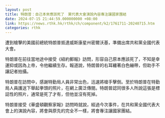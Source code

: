 ```yaml
---
layout: post
title: 特朗普：自己本來應該死了　黨代表大會演說內容專注讓國家團結
date: 2024-07-15 21:44:59.000000000 +08:00
link: https://news.rthk.hk/rthk/ch/component/k2/1761711-20240715.htm
categories: rthk
---
```


遭到槍擊的美國前總統特朗普抵達威斯康星州密爾沃基，準備出席共和黨全國代表大會。

特朗普在前往當地途中接受《紐約郵報》訪問，形容自己原本應該死了，不知是幸運抑或因為上帝，令他繼續生存。報道說，特朗普的右耳纏著白色繃帶，但助手不讓記者拍攝。

特朗普在訪問中，感謝特勤局人員非常出色，迅速將槍手擊倒。至於特朗普在特勤局人員護送下舉起拳頭的照片，在網上廣泛傳閱。特朗普認同很多人所說這張是標誌性的照片，通常是死了才有，但他並沒有死掉。

特朗普接受《華盛頓觀察家報》訪問時就說，經過今次事件，在共和黨全國代表大會上的演說內容，將會與原先的完全不一樣，將會專注讓國家團結。

